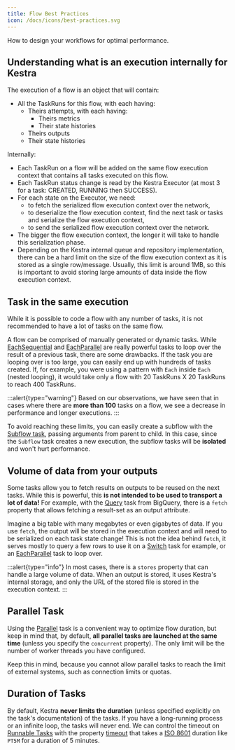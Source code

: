```yaml
---
title: Flow Best Practices
icon: /docs/icons/best-practices.svg
---
```


How to design your workflows for optimal performance.

## Understanding what is an execution internally for Kestra

The execution of a flow is an object that will contain:
- All the TaskRuns for this flow, with each having:
    - Theirs attempts, with each having:
        - Theirs metrics
        - Their state histories
    - Theirs outputs
    - Their state histories

Internally:
- Each TaskRun on a flow will be added on the same flow execution context that contains all tasks executed on this flow.
- Each TaskRun status change is read by the Kestra Executor (at most 3 for a task: CREATED, RUNNING then SUCCESS).
- For each state on the Executor, we need:
    - to fetch the serialized flow execution context over the network,
    - to deserialize the flow execution context, find the next task or tasks and serialize the flow execution context,
    - to send the serialized flow execution context over the network.
- The bigger the flow execution context, the longer it will take to handle this serialization phase.
- Depending on the Kestra internal queue and repository implementation, there can be a hard limit on the size of the flow execution context as it is stored as a single row/message. Usually, this limit is around 1MB, so this is important to avoid storing large amounts of data inside the flow execution context.

## Task in the same execution

While it is possible to code a flow with any number of tasks, it is not recommended to have a lot of tasks on the same flow.

A flow can be comprised of manually generated or dynamic tasks. While [EachSequential](/plugins/core/tasks/flows/io.kestra.plugin.core.flow.EachSequential) and [EachParallel](/plugins/core/tasks/flows/io.kestra.plugin.core.flow.EachParallel) are really powerful tasks to loop over the result of a previous task, there are some drawbacks. If the task you are looping over is too large, you can easily end up with hundreds of tasks created. If, for example, you were using a pattern with `Each` inside `Each` (nested looping), it would take only a flow with 20 TaskRuns X 20 TaskRuns to reach 400 TaskRuns.

:::alert{type="warning"}
Based on our observations, we have seen that in cases where there are **more than 100** tasks on a flow, we see a decrease in performance and longer executions.
:::

To avoid reaching these limits, you can easily create a subflow with the [Subflow task](../04.workflow-components/10.subflows.md), passing arguments from parent to child. In this case, since the `Subflow` task creates a new execution, the subflow tasks will be **isolated** and won't hurt performance.

## Volume of data from your outputs

Some tasks allow you to fetch results on outputs to be reused on the next tasks.
While this is powerful, this **is not intended to be used to transport a lot of data!**
For example, with the [Query](/plugins/plugin-gcp/bigquery/io.kestra.plugin.gcp.bigquery.query) task from BigQuery, there is a `fetch` property that allows fetching a result-set as an output attribute.

Imagine a big table with many megabytes or even gigabytes of data. If you use `fetch`, the output will be stored in the execution context and will need to be serialized on each task state change! This is not the idea behind `fetch`, it serves mostly to query a few rows to use it on a [Switch](/plugins/core/tasks/flows/io.kestra.plugin.core.flow.Switch) task for example, or an [EachParallel](/plugins/core/tasks/flows/io.kestra.plugin.core.flow.EachParallel) task to loop over.

:::alert{type="info"}
In most cases, there is a `stores` property that can handle a large volume of data. When an output is stored, it uses Kestra's internal storage, and only the URL of the stored file is stored in the execution context.
:::


## Parallel Task
Using the [Parallel](/plugins/core/tasks/flows/io.kestra.plugin.core.flow.Parallel) task is a convenient way to optimize flow duration, but keep in mind that, by default, **all parallel tasks are launched at the same time** (unless you specify the `concurrent` property). The only limit will be the number of worker threads you have configured.

Keep this in mind, because you cannot allow parallel tasks to reach the limit of external systems, such as connection limits or quotas.


## Duration of Tasks
By default, Kestra **never limits the duration** (unless specified explicitly on the task's documentation) of the tasks. If you have a long-running process or an infinite loop, the tasks will never end. We can control the timeout on [Runnable Tasks](../04.workflow-components/01.tasks/01.runnable-tasks.md) with the property [timeout](../04.workflow-components/13.timeout.md) that takes a [ISO 8601](https://en.wikipedia.org/wiki/ISO_8601) duration like `PT5M` for a duration of 5 minutes.
